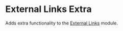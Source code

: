 # External Links Extra
Adds extra functionality to the [External Links](https://www.drupal.org/project/extlink) module.